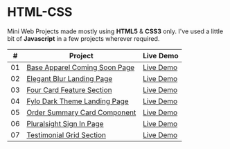 # HTML-CSS

Mini Web Projects made mostly using <b>HTML5</b> &amp; <b>CSS3</b> only. I've used a little bit of <b>Javascript</b> in a few projects wherever required.


|  #  | Project                                                                                                                     | Live Demo                                                                             |
| :-: | --------------------------------------------------------------------------------------------------------------------------- | ------------------------------------------------------------------------------------- |
| 01  | [Base Apparel Coming Soon Page](https://github.com/architkakkar/HTML-CSS/tree/main/base-apparel-coming-soon-page)           | [Live Demo](https://architkakkar.github.io/HTML-CSS/base-apparel-coming-soon-page/)   |
| 02  | [Elegant Blur Landing Page](https://github.com/architkakkar/HTML-CSS/tree/main/elegant-blur-landing-page)                   | [Live Demo](https://architkakkar.github.io/HTML-CSS/elegant-blur-landing-page/)       |
| 03  | [Four Card Feature Section](https://github.com/architkakkar/HTML-CSS/tree/main/four-card-feature-section)                   | [Live Demo](https://architkakkar.github.io/HTML-CSS/four-card-feature-section/)       |
| 04  | [Fylo Dark Theme Landing Page](https://github.com/architkakkar/HTML-CSS/tree/main/fylo-dark-theme-landing-page)             | [Live Demo](https://architkakkar.github.io/HTML-CSS/fylo-dark-theme-landing-page/)    |
| 05  | [Order Summary Card Component](https://github.com/architkakkar/HTML-CSS/tree/main/order-summary-card-component)             | [Live Demo](https://architkakkar.github.io/HTML-CSS/order-summary-card-component/)    |
| 06  | [Pluralsight Sign In Page](https://github.com/architkakkar/HTML-CSS/tree/main/pluralsight-sign-in-page)                     | [Live Demo](https://architkakkar.github.io/HTML-CSS/pluralsight-sign-in-page/)        |
| 07  | [Testimonial Grid Section](https://github.com/architkakkar/HTML-CSS/tree/main/testimonial-grid-section)                     | [Live Demo](https://architkakkar.github.io/HTML-CSS/testimonial-grid-section/)        |

